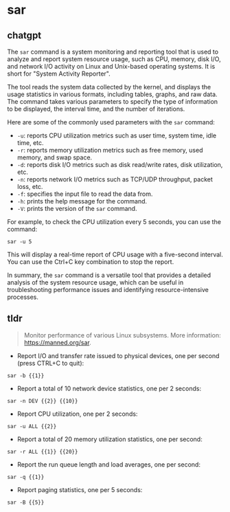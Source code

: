 # sar 
## chatgpt 
The `sar` command is a system monitoring and reporting tool that is used to analyze and report system resource usage, such as CPU, memory, disk I/O, and network I/O activity on Linux and Unix-based operating systems. It is short for "System Activity Reporter". 

The tool reads the system data collected by the kernel, and displays the usage statistics in various formats, including tables, graphs, and raw data. The command takes various parameters to specify the type of information to be displayed, the interval time, and the number of iterations.

Here are some of the commonly used parameters with the `sar` command:

- `-u`: reports CPU utilization metrics such as user time, system time, idle time, etc.
- `-r`: reports memory utilization metrics such as free memory, used memory, and swap space.
- `-d`: reports disk I/O metrics such as disk read/write rates, disk utilization, etc.
- `-n`: reports network I/O metrics such as TCP/UDP throughput, packet loss, etc.
- `-f`: specifies the input file to read the data from.
- `-h`: prints the help message for the command.
- `-V`: prints the version of the `sar` command.

For example, to check the CPU utilization every 5 seconds, you can use the command:

`sar -u 5`

This will display a real-time report of CPU usage with a five-second interval. You can use the Ctrl+C key combination to stop the report.

In summary, the `sar` command is a versatile tool that provides a detailed analysis of the system resource usage, which can be useful in troubleshooting performance issues and identifying resource-intensive processes. 

## tldr 
 
> Monitor performance of various Linux subsystems.
> More information: <https://manned.org/sar>.

- Report I/O and transfer rate issued to physical devices, one per second (press CTRL+C to quit):

`sar -b {{1}}`

- Report a total of 10 network device statistics, one per 2 seconds:

`sar -n DEV {{2}} {{10}}`

- Report CPU utilization, one per 2 seconds:

`sar -u ALL {{2}}`

- Report a total of 20 memory utilization statistics, one per second:

`sar -r ALL {{1}} {{20}}`

- Report the run queue length and load averages, one per second:

`sar -q {{1}}`

- Report paging statistics, one per 5 seconds:

`sar -B {{5}}`
